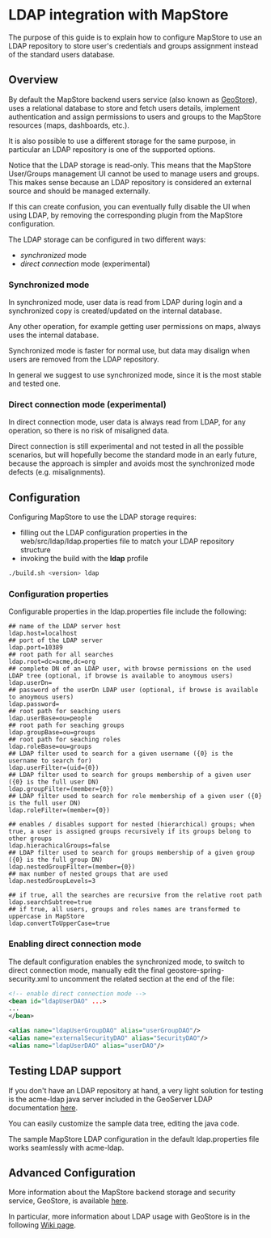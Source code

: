 # LDAP integration with MapStore

The purpose of this guide is to explain how to configure MapStore to use an LDAP repository to store user's credentials and groups assignment instead of the standard users database.

## Overview

By default the MapStore backend users service (also known as [GeoStore](https://github.com/geosolutions-it/geostore)), uses a relational database to store and fetch users details, implement authentication and assign permissions to users and groups to the MapStore resources (maps, dashboards, etc.).

It is also possible to use a different storage for the same purpose, in particular an LDAP repository is one of the supported options.

Notice that the LDAP storage is read-only. This means that the MapStore User/Groups management UI cannot be used to manage users and groups.
This makes sense because an LDAP repository is considered an external source and should be managed externally.

If this can create confusion, you can eventually fully disable the UI when using LDAP, by removing the corresponding plugin from the MapStore configuration.

The LDAP storage can be configured in two different ways:

 * *synchronized* mode
 * *direct connection* mode (experimental)

### Synchronized mode

In synchronized mode, user data is read from LDAP  during login and a synchronized copy is created/updated on the internal database.

Any other operation, for example getting user permissions on maps, always uses the internal database.

Synchronized mode is faster for normal use, but data may disalign when users are removed from the LDAP repository.

In general we suggest to use synchronized mode, since it is the most stable and tested one.

### Direct connection mode (experimental)

In direct connection mode, user data is always read from LDAP, for any operation, so there is no risk of misaligned data.

Direct connection is still experimental and not tested in all the possible scenarios, but will hopefully become the standard mode in an early future, because the approach is simpler and avoids most the synchronized mode defects (e.g. misalignments).

## Configuration

Configuring MapStore to use the LDAP storage requires:

 * filling out the LDAP configuration properties in the web/src/ldap/ldap.properties file to match your LDAP repository structure
 * invoking the build with the **ldap** profile 

```bash 
./build.sh <version> ldap
```

### Configuration properties
Configurable properties in the ldap.properties file include the following:

```properties 
## name of the LDAP server host
ldap.host=localhost
## port of the LDAP server
ldap.port=10389
## root path for all searches
ldap.root=dc=acme,dc=org
## complete DN of an LDAP user, with browse permissions on the used LDAP tree (optional, if browse is available to anoymous users)
ldap.userDn=
## password of the userDn LDAP user (optional, if browse is available to anoymous users)
ldap.password=
## root path for seaching users 
ldap.userBase=ou=people
## root path for seaching groups
ldap.groupBase=ou=groups
## root path for seaching roles
ldap.roleBase=ou=groups
## LDAP filter used to search for a given username ({0} is the username to search for)
ldap.userFilter=(uid={0})
## LDAP filter used to search for groups membership of a given user ({0} is the full user DN)
ldap.groupFilter=(member={0})
## LDAP filter used to search for role membership of a given user ({0} is the full user DN)
ldap.roleFilter=(member={0})

## enables / disables support for nested (hierarchical) groups; when true, a user is assigned groups recursively if its groups belong to other groups
ldap.hierachicalGroups=false
## LDAP filter used to search for groups membership of a given group ({0} is the full group DN)
ldap.nestedGroupFilter=(member={0})
## max number of nested groups that are used
ldap.nestedGroupLevels=3

## if true, all the searches are recursive from the relative root path
ldap.searchSubtree=true
## if true, all users, groups and roles names are transformed to uppercase in MapStore
ldap.convertToUpperCase=true
```

### Enabling direct connection mode

The default configuration enables the synchronized mode, to switch to direct connection mode, manually edit the final geostore-spring-security.xml to uncomment the related section at the end of the file:

```xml 
<!-- enable direct connection mode -->
<bean id="ldapUserDAO" ...>
...
</bean>

<alias name="ldapUserGroupDAO" alias="userGroupDAO"/>
<alias name="externalSecurityDAO" alias="SecurityDAO"/>
<alias name="ldapUserDAO" alias="userDAO"/>
```

## Testing LDAP support
If you don't have an LDAP repository at hand, a very light solution for testing is the acme-ldap java server included in the GeoServer LDAP documentation [here](https://github.com/geoserver/geoserver/blob/master/doc/en/user/source/security/tutorials/ldap/acme-ldap/src/main/java/org/acme/Ldap.java).

You can easily customize the sample data tree, editing the java code.

The sample MapStore LDAP configuration in the default ldap.properties file works seamlessly with acme-ldap.

## Advanced Configuration

More information about the MapStore backend storage and security service, GeoStore, is available [here](https://github.com/geosolutions-it/geostore).

In particular, more information about LDAP usage with GeoStore is in the following [Wiki page](https://github.com/geosolutions-it/geostore/wiki/LDAP-Authentication).
